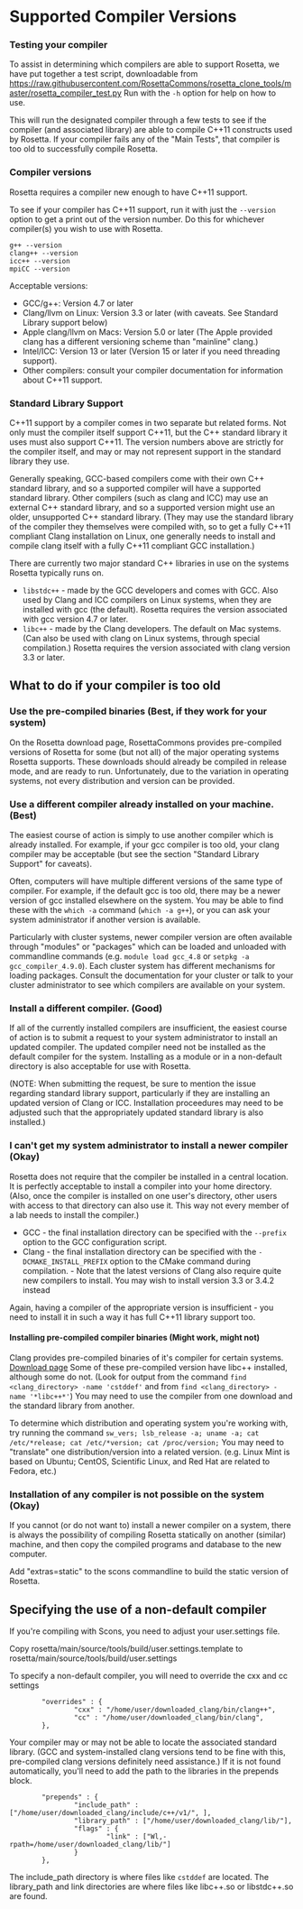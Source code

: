 Supported Compiler Versions
===================

### Testing your compiler

To assist in determining which compilers are able to support Rosetta, we have put together a test script, 
downloadable from <https://raw.githubusercontent.com/RosettaCommons/rosetta_clone_tools/master/rosetta_compiler_test.py> 
Run with the `-h` option for help on how to use.

This will run the designated compiler through a few tests to see if the compiler (and associated library) are able to compile C++11 constructs used by Rosetta.
If your compiler fails any of the "Main Tests", that compiler is too old to successfully compile Rosetta.

### Compiler versions

Rosetta requires a compiler new enough to have C++11 support.

To see if your compiler has C++11 support, run it with just the `--version` option
to get a print out of the version number. Do this for whichever compiler(s) you wish to use with Rosetta.

```
g++ --version
clang++ --version
icc++ --version
mpiCC --version
```

Acceptable versions:

* GCC/g++: Version 4.7 or later
* Clang/llvm on Linux: Version 3.3 or later (with caveats. See Standard Library support below)
* Apple clang/llvm on Macs: Version 5.0 or later (The Apple provided clang has a different versioning scheme than "mainline" clang.)
* Intel/ICC: Version 13 or later (Version 15 or later if you need threading support).
* Other compilers: consult your compiler documentation for information about C++11 support.

### Standard Library Support

C++11 support by a compiler comes in two separate but related forms. Not only must the compiler itself support C++11,
but the C++ standard library it uses must also support C++11. 
The version numbers above are strictly for the compiler itself, and may or may not represent support in the standard library they use.

Generally speaking, GCC-based compilers come with their own C++ standard library, and so a supported compiler will have a supported standard library. Other compilers (such as clang and ICC) may use an external C++ standard library, and so a supported version might use an older, unsupported C++ standard library. (They may use the standard library of the compiler they themselves were compiled with, so to get a fully C++11 compliant Clang installation on Linux, one generally needs to install and compile clang itself with a fully C++11 compliant GCC installation.)

There are currently two major standard C++ libraries in use on the systems Rosetta typically runs on. 

* `libstdc++` - made by the GCC developers and comes with GCC. Also used by Clang and ICC compilers on Linux systems, when they are installed with gcc (the default). Rosetta requires the version associated with gcc version 4.7 or later.
* `libc++` - made by the Clang developers. The default on Mac systems. (Can also be used with clang on Linux systems, through special compilation.) Rosetta requires the version associated with clang version 3.3 or later.


What to do if your compiler is too old
---------------------------------------

### Use the pre-compiled binaries (Best, if they work for your system)

On the Rosetta download page, RosettaCommons provides pre-compiled versions of Rosetta for some (but not all) of the major operating systems Rosetta supports. 
These downloads should already be compiled in release mode, and are ready to run. 
Unfortunately, due to the variation in operating systems, not every distribution and version can be provided. 

### Use a different compiler already installed on your machine. (Best)

The easiest course of action is simply to use another compiler which is already installed. For example, if your gcc compiler is too old, your clang compiler may be acceptable (but see the section "Standard Library Support" for caveats).

Often, computers will have multiple different versions of the same type of compiler. For example, if the default gcc is too old, there may be a newer version of gcc installed elsewhere on the system. You may be able to find these with the `which -a` command (`which -a g++`), or you can ask your system administrator if another version is available.

Particularly with cluster systems, newer compiler version are often available through "modules" or "packages" which can be loaded and unloaded with commandline commands (e.g. `module load gcc_4.8` or `setpkg -a gcc_compiler_4.9.0`). Each cluster system has different mechanisms for loading packages. Consult the documentation for your cluster or talk to your cluster administrator to see which compilers are available on your system.

### Install a different compiler. (Good)

If all of the currently installed compilers are insufficient, the easiest course of action is to submit a request to your system administrator to install an updated compiler. The updated compiler need not be installed as the default compiler for the system. Installing as a module or in a non-default directory is also acceptable for use with Rosetta.

(NOTE: When submitting the request, be sure to mention the issue regarding standard library support, particularly if they are installing an updated version of Clang or ICC. Installation proceedures may need to be adjusted such that the appropriately updated standard library is also installed.)

### I can't get my system administrator to install a newer compiler (Okay)

Rosetta does not require that the compiler be installed in a central location. It is perfectly acceptable to install a compiler into your home directory. (Also, once the compiler is installed on one user's directory, other users with access to that directory can also use it. This way not every member of a lab needs to install the compiler.)

* GCC - the final installation directory can be specified with the `--prefix` option to the GCC configuration script.
* Clang - the final installation directory can be specified with the `-DCMAKE_INSTALL_PREFIX` option to the CMake command during compilation. - Note that the latest versions of Clang also require quite new compilers to install. You may wish to install version 3.3 or 3.4.2 instead

Again, having a compiler of the appropriate version is insufficient - you need to install it in such a way it has full C++11 library support too.

#### Installing pre-compiled compiler binaries (Might work, might not)

Clang provides pre-compiled binaries of it's compiler for certain systems. [Download page](http://llvm.org/releases/download.html) Some of these pre-compiled version have libc++ installed, although some do not. (Look for output from the command `find <clang_directory> -name 'cstddef'` and from `find <clang_directory> -name '*libc++*'`) You may need to use the compiler from one download and the standard library from another.

To determine which distribution and operating system you're working with, try running the command `sw_vers; lsb_release -a; uname -a; cat /etc/*release; cat /etc/*version; cat /proc/version;` You may need to "translate" one distribution/version into a related version. (e.g. Linux Mint is based on Ubuntu; CentOS, Scientific Linux, and Red Hat are related to Fedora, etc.)

### Installation of any compiler is not possible on the system (Okay)

If you cannot (or do not want to) install a newer compiler on a system, there is always the possibility of compiling Rosetta statically on another (similar) machine, and then copy the compiled programs and database to the new computer.

Add "extras=static" to the scons commandline to build the static version of Rosetta. 

Specifying the use of a non-default compiler
-------------------------------------------

If you're compiling with Scons, you need to adjust your user.settings file.

Copy rosetta/main/source/tools/build/user.settings.template to rosetta/main/source/tools/build/user.settings

To specify a non-default compiler, you will need to override the cxx and cc settings

```
        "overrides" : {
                "cxx" : "/home/user/downloaded_clang/bin/clang++",
                "cc" : "/home/user/downloaded_clang/bin/clang",
        },
```

Your compiler may or may not be able to locate the associated standard library. (GCC and system-installed clang versions tend to be fine with this, pre-compiled clang versions definitely need assistance.) If it is not found automatically, you'll need to add the path to the libraries in the prepends block.

```
        "prepends" : {
                "include_path" : ["/home/user/downloaded_clang/include/c++/v1/", ],
                "library_path" : ["/home/user/downloaded_clang/lib/"],
                "flags" : {
                        "link" : ["Wl,-rpath=/home/user/downloaded_clang/lib/"]
                }
        },
```

The include_path directory is where files like `cstddef` are located. The library_path and link directories are where files like libc++.so or libstdc++.so are found.